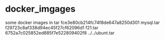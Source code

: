 # docker_imgages
some docker images in tar
fce3e80cb214fc74f8de647a8250d301  mysql.tar
f29723c8af338d94ec45f27cf62096d1  f21.tar
6752a7c025852ed885f7e522809402f8  ../../ubunt.tar

